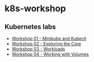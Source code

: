 # k8s-workshop

## Kubernetes labs

- [Workshop 01 - Minikube and Kubectl](workshop-01.md)
- [Workshop 02 - Exploring the Core](workshop-02.md)
- [Workshop 03 - Workloads](workshop-03.md)
- [Workshop 04 - Working with Volumes](workshop-04.md)
